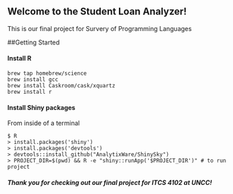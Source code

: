 ## Welcome to the Student Loan Analyzer!
This is our final project for Survery of Programming Languages

##Getting Started
#### Install R
``` shell
brew tap homebrew/science
brew install gcc
brew install Caskroom/cask/xquartz
brew install r
```
#### Install Shiny packages
From inside of a terminal
``` shell
$ R
> install.packages('shiny')
> install.packages('devtools')
> devtools::install_github("AnalytixWare/ShinySky")
> PROJECT_DIR=$(pwd) && R -e "shiny::runApp('$PROJECT_DIR')" # to run project
```



##### Thank you for checking out our final project for ITCS 4102 at UNCC!

